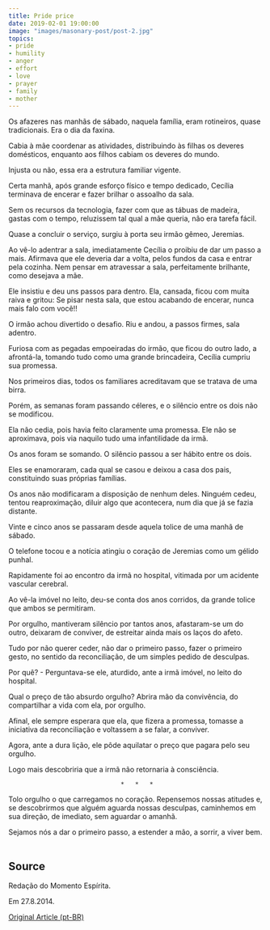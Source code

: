 ```yaml
---
title: Pride price
date: 2019-02-01 19:00:00
image: "images/masonary-post/post-2.jpg"
topics: 
- pride
- humility
- anger
- effort
- love
- prayer
- family
- mother
---
```


Os afazeres nas manhãs de sábado, naquela família, eram rotineiros, quase
tradicionais. Era o dia da faxina.

Cabia à mãe coordenar as atividades, distribuindo às filhas os deveres
domésticos, enquanto aos filhos cabiam os deveres do mundo.

Injusta ou não, essa era a estrutura familiar vigente.

Certa manhã, após grande esforço físico e tempo dedicado, Cecília terminava de
encerar e fazer brilhar o assoalho da sala.

Sem os recursos da tecnologia, fazer com que as tábuas de madeira, gastas com o
tempo, reluzissem tal qual a mãe queria, não era tarefa fácil.

Quase a concluir o serviço, surgiu à porta seu irmão gêmeo, Jeremias.

Ao vê-lo adentrar a sala, imediatamente Cecília o proibiu de dar um passo a
mais. Afirmava que ele deveria dar a volta, pelos fundos da casa e entrar pela
cozinha. Nem pensar em atravessar a sala, perfeitamente brilhante, como
desejava a mãe.

Ele insistiu e deu uns passos para dentro. Ela, cansada, ficou com muita raiva
e gritou: Se pisar nesta sala, que estou acabando de encerar, nunca mais falo
com você!!

O irmão achou divertido o desafio. Riu e andou, a passos firmes, sala adentro.

Furiosa com as pegadas empoeiradas do irmão, que ficou do outro lado, a
afrontá-la, tomando tudo como uma grande brincadeira, Cecília cumpriu sua
promessa.

Nos primeiros dias, todos os familiares acreditavam que se tratava de uma
birra.

Porém, as semanas foram passando céleres, e o silêncio entre os dois não se
modificou.

Ela não cedia, pois havia feito claramente uma promessa. Ele não se aproximava,
pois via naquilo tudo uma infantilidade da irmã.

Os anos foram se somando. O silêncio passou a ser hábito entre os dois.

Eles se enamoraram, cada qual se casou e deixou a casa dos pais, constituindo
suas próprias famílias.

Os anos não modificaram a disposição de nenhum deles. Ninguém cedeu, tentou
reaproximação, diluir algo que acontecera, num dia que já se fazia distante.

Vinte e cinco anos se passaram desde aquela tolice de uma manhã de sábado.

O telefone tocou e a notícia atingiu o coração de Jeremias como um gélido
punhal.

Rapidamente foi ao encontro da irmã no hospital, vitimada por um acidente
vascular cerebral.

Ao vê-la imóvel no leito, deu-se conta dos anos corridos, da grande tolice que
ambos se permitiram.

Por orgulho, mantiveram silêncio por tantos anos, afastaram-se um do outro,
deixaram de conviver, de estreitar ainda mais os laços do afeto.

Tudo por não querer ceder, não dar o primeiro passo, fazer o primeiro gesto, no
sentido da reconciliação, de um simples pedido de desculpas.

Por quê? - Perguntava-se ele, aturdido, ante a irmã imóvel, no leito do
hospital.

Qual o preço de tão absurdo orgulho? Abrira mão da convivência, do compartilhar
a vida com ela, por orgulho.

Afinal, ele sempre esperara que ela, que fizera a promessa, tomasse a
iniciativa da reconciliação e voltassem a se falar, a conviver.

Agora, ante a dura lição, ele pôde aquilatar o preço que pagara pelo seu
orgulho.

Logo mais descobriria que a irmã não retornaria à consciência.

                                   *   *   *

Tolo orgulho o que carregamos no coração. Repensemos nossas atitudes e, se
descobrirmos que alguém aguarda nossas desculpas, caminhemos em sua direção, de
imediato, sem aguardar o amanhã.

Sejamos nós a dar o primeiro passo, a estender a mão, a sorrir, a viver bem.
                                                                               

## Source
Redação do Momento Espírita.

Em 27.8.2014.

[Original Article (pt-BR)](http://momento.com.br/pt/ler_texto.php?id=4227)
